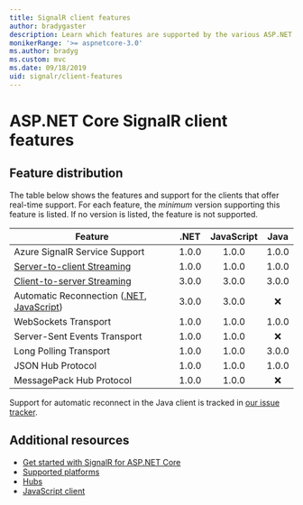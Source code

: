 ```yaml
---
title: SignalR client features
author: bradygaster
description: Learn which features are supported by the various ASP.NET Core SignalR clients.
monikerRange: '>= aspnetcore-3.0'
ms.author: bradyg
ms.custom: mvc
ms.date: 09/18/2019
uid: signalr/client-features
---
```

# ASP.NET Core SignalR client features

## Feature distribution

The table below shows the features and support for the clients that offer real-time support. For each feature, the *minimum* version supporting this feature is listed. If no version is listed, the feature is not supported.

| Feature | .NET | JavaScript | Java |
| ---- | :-: | :-: | :-: |
| Azure SignalR Service Support |1.0.0|1.0.0|1.0.0|
| [Server-to-client Streaming](xref:signalr/streaming)          |1.0.0|1.0.0|1.0.0|
| [Client-to-server Streaming](xref:signalr/streaming)          |3.0.0|3.0.0|3.0.0|
| Automatic Reconnection ([.NET](/aspnet/core/signalr/dotnet-client?view=aspnetcore-3.0&tabs=visual-studio#handle-lost-connection), [JavaScript](/aspnet/core/signalr/javascript-client?view=aspnetcore-3.0#reconnect-clients))          |3.0.0|3.0.0|❌|
| WebSockets Transport |1.0.0|1.0.0|1.0.0|
| Server-Sent Events Transport |1.0.0|1.0.0|❌|
| Long Polling Transport |1.0.0|1.0.0|3.0.0|
| JSON Hub Protocol |1.0.0|1.0.0|1.0.0|
| MessagePack Hub Protocol |1.0.0|1.0.0|❌|

Support for automatic reconnect in the Java client is tracked in [our issue tracker](https://github.com/aspnet/AspNetCore/issues/8711).

## Additional resources

* [Get started with SignalR for ASP.NET Core](xref:tutorials/signalr)
* [Supported platforms](xref:signalr/supported-platforms)
* [Hubs](xref:signalr/hubs)
* [JavaScript client](xref:signalr/javascript-client)
